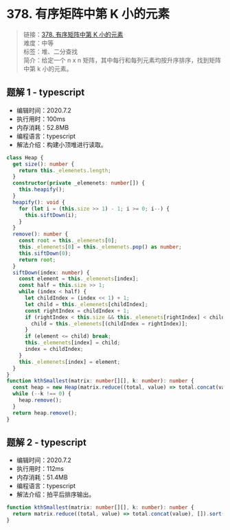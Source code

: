 # 378. 有序矩阵中第 K 小的元素

> 链接：[378. 有序矩阵中第 K 小的元素](https://leetcode-cn.com/problems/kth-smallest-element-in-a-sorted-matrix/)  
> 难度：中等  
> 标签：堆、二分查找  
> 简介：给定一个 n x n 矩阵，其中每行和每列元素均按升序排序，找到矩阵中第 k 小的元素。

## 题解 1 - typescript

- 编辑时间：2020.7.2
- 执行用时：100ms
- 内存消耗：52.8MB
- 编程语言：typescript
- 解法介绍：构建小顶堆进行读取。

```typescript
class Heap {
  get size(): number {
    return this._elemenets.length;
  }
  constructor(private _elemenets: number[]) {
    this.heapify();
  }
  heapify(): void {
    for (let i = (this.size >> 1) - 1; i >= 0; i--) {
      this.siftDown(i);
    }
  }
  remove(): number {
    const root = this._elemenets[0];
    this._elemenets[0] = this._elemenets.pop() as number;
    this.siftDown(0);
    return root;
  }
  siftDown(index: number) {
    const element = this._elemenets[index];
    const half = this.size >> 1;
    while (index < half) {
      let childIndex = (index << 1) + 1;
      let child = this._elemenets[childIndex];
      const rightIndex = childIndex + 1;
      if (rightIndex < this.size && this._elemenets[rightIndex] < child) {
        child = this._elemenets[(childIndex = rightIndex)];
      }
      if (element <= child) break;
      this._elemenets[index] = child;
      index = childIndex;
    }
    this._elemenets[index] = element;
  }
}
function kthSmallest(matrix: number[][], k: number): number {
  const heap = new Heap(matrix.reduce((total, value) => total.concat(value), []));
  while (--k !== 0) {
    heap.remove();
  }
  return heap.remove();
}
```

## 题解 2 - typescript

- 编辑时间：2020.7.2
- 执行用时：112ms
- 内存消耗：51.4MB
- 编程语言：typescript
- 解法介绍：拍平后排序输出。

```typescript
function kthSmallest(matrix: number[][], k: number): number {
  return matrix.reduce((total, value) => total.concat(value), []).sort((a, b) => a - b)[k - 1];
}
```
